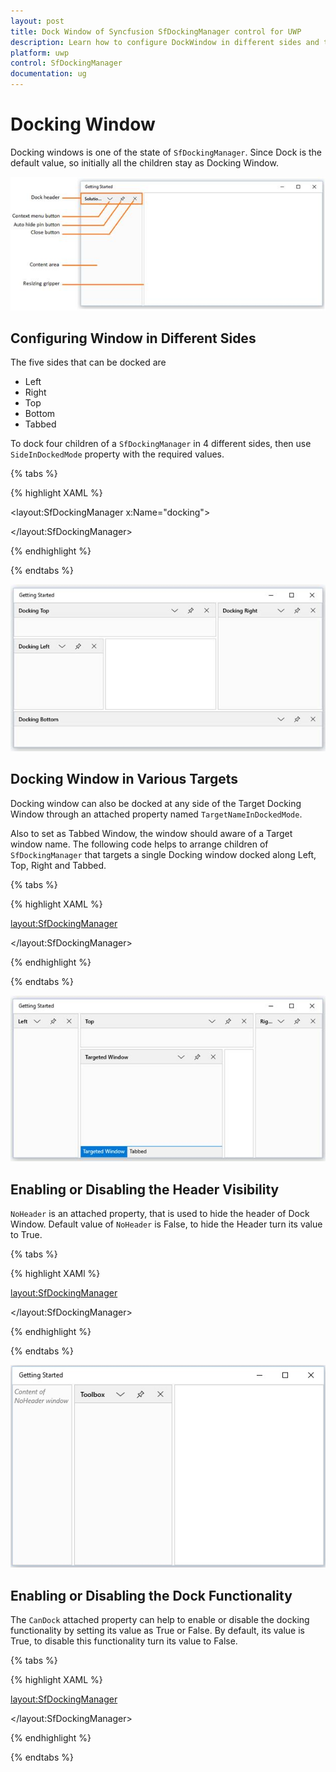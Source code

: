 ```yaml
---
layout: post
title: Dock Window of Syncfusion SfDockingManager control for UWP
description: Learn how to configure DockWindow in different sides and targets and features in DockWindow
platform: uwp
control: SfDockingManager
documentation: ug
---
```


# Docking Window

Docking windows is one of the state of `SfDockingManager`. Since Dock is the default value, so initially all the children stay as Docking Window.

![](Docking-Window-images/Docking-Window-img1.jpeg)


## Configuring Window in Different Sides

The five sides that can be docked are

* Left
* Right
* Top
* Bottom
* Tabbed

To dock four children of a `SfDockingManager` in 4 different sides, then use `SideInDockedMode` property with the required values.

{% tabs %}

{% highlight XAML %}

<layout:SfDockingManager x:Name="docking">

<ContentControl layout:SfDockingManager.Header="Docking Left"
                layout:SfDockingManager.SideInDockedMode="Left"/>

<ContentControl layout:SfDockingManager.Header="Docking Top"
                layout:SfDockingManager.SideInDockedMode="Top"/>

<ContentControl layout:SfDockingManager.Header="Docking Right"
                layout:SfDockingManager.SideInDockedMode="Right"/>

<ContentControl layout:SfDockingManager.Header="Docking Bottom"
                layout:SfDockingManager.SideInDockedMode="Bottom"/>

</layout:SfDockingManager>

{% endhighlight %}

{% endtabs %}

![](Docking-Window-images/Docking-Window-img2.jpeg)


## Docking Window in Various Targets

Docking window can also be docked at any side of the Target Docking Window through an attached property named `TargetNameInDockedMode`.

Also to set as Tabbed Window, the window should aware of a Target window name. The following code helps to arrange children of `SfDockingManager` that targets a single Docking window docked along Left, Top, Right and Tabbed.

{% tabs %}

{% highlight XAML %}

<layout:SfDockingManager>

<ContentControl layout:SfDockingManager.Header="Targeted Window" x:Name="DockingWindow1"/>

<!--Targeted to Docking Window1 on Top Side-->

<ContentControl layout:SfDockingManager.Header="Top"
                layout:SfDockingManager.SideInDockedMode="Top"
				layout:SfDockingManager.TargetNameInDockedMode="DockingWindow1"/>

<!--Targeted to DockingWindow1 on Right Side-->

<ContentControl layout:SfDockingManager.Header="Right"
                layout:SfDockingManager.SideInDockedMode="Right"
				layout:SfDockingManager.TargetNameInDockedMode="DockingWindow1"/>

<!--Targeted to DockingWindow1 on Left Side-->

<ContentControl layout:SfDockingManager.Header="Left"
                layout:SfDockingManager.SideInDockedMode="Left"
				layout:SfDockingManager.TargetNameInDockedMode="DockingWindow1"/>

<!--Targeted to DockingWindow to tab-->

<ContentControl layout:SfDockingManager.Header="Tabbed"
                layout:SfDockingManager.SideInDockedMode="Tabbed"
				layout:SfDockingManager.TargetNameInDockedMode="DockingWindow1"/>

</layout:SfDockingManager>



{% endhighlight %}

{% endtabs %}

![](Docking-Window-images/Docking-Window-img3.jpeg)


## Enabling or Disabling the Header Visibility

`NoHeader` is an attached property, that is used to hide the header of Dock Window. Default value of `NoHeader` is False, to hide the Header turn its value to True.

{% tabs %}

{% highlight XAMl %}

<layout:SfDockingManager>

<ContentControl layout:SfDockingManager.Header="Toolbox"/>

<ContentControl layout:SfDockingManager.Header="Solution Explorer"
                layout:SfDockingManager.NoHeader="True">
                
<TextBlock Text="Content of NoHeader window" FontStyle="Italic"
           Foreground="Gray" TextWrapping="Wrap"/>

</ContentControl>

</layout:SfDockingManager>

{% endhighlight %}

{% endtabs %}

![](Docking-Window-images/Docking-Window-img4.jpeg)


## Enabling or Disabling the Dock Functionality

The `CanDock` attached property can help to enable or disable the docking functionality by setting its value as True or False. By default, its value is True, to disable this functionality turn its value to False.

{% tabs %}

{% highlight XAML %}

<layout:SfDockingManager>

<ContentControl layout:SfDockingManager.Header="Toolbox"
                layout:SfDockingManager.CanDock="False"/>

</layout:SfDockingManager>

{% endhighlight %}

{% endtabs %}